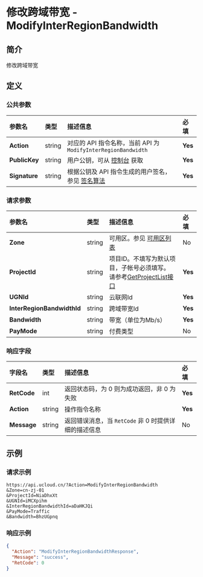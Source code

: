 # 修改跨域带宽 - ModifyInterRegionBandwidth

## 简介

修改跨域带宽









## 定义

### 公共参数

| 参数名 | 类型 | 描述信息 | 必填 |
|:---|:---|:---|:---|
| **Action**     | string  | 对应的 API 指令名称，当前 API 为 `ModifyInterRegionBandwidth`                        | **Yes** |
| **PublicKey**  | string  | 用户公钥，可从 [控制台](https://console.ucloud.cn/uapi/apikey) 获取                                             | **Yes** |
| **Signature**  | string  | 根据公钥及 API 指令生成的用户签名，参见 [签名算法](api/summary/signature.md)  | **Yes** |

### 请求参数

| 参数名 | 类型 | 描述信息 | 必填 |
|:---|:---|:---|:---|
| **Zone** | string | 可用区。参见 [可用区列表](https://docs.ucloud.cn/api/summary/regionlist) |No|
| **ProjectId** | string | 项目ID。不填写为默认项目，子帐号必须填写。 请参考[GetProjectList接口](https://docs.ucloud.cn/api/summary/get_project_list) |**Yes**|
| **UGNId** | string | 云联网Id |**Yes**|
| **InterRegionBandwidthId** | string | 跨域带宽Id |**Yes**|
| **Bandwidth** | string | 带宽（单位为Mb/s） |**Yes**|
| **PayMode** | string | 付费类型 |No|

### 响应字段

| 字段名 | 类型 | 描述信息 | 必填 |
|:---|:---|:---|:---|
| **RetCode** | int | 返回状态码，为 0 则为成功返回，非 0 为失败 |**Yes**|
| **Action** | string | 操作指令名称 |**Yes**|
| **Message** | string | 返回错误消息，当 `RetCode` 非 0 时提供详细的描述信息 |No|




## 示例

### 请求示例
    
```
https://api.ucloud.cn/?Action=ModifyInterRegionBandwidth
&Zone=cn-zj-01
&ProjectId=NiaDhxXt
&UGNId=iMCXpihm
&InterRegionBandwidthId=aDaHKJQi
&PayMode=Traffic
&Bandwidth=BhzUGpnq
```

### 响应示例
    
```json
{
  "Action": "ModifyInterRegionBandwidthResponse",
  "Message": "success",
  "RetCode": 0
}
```





